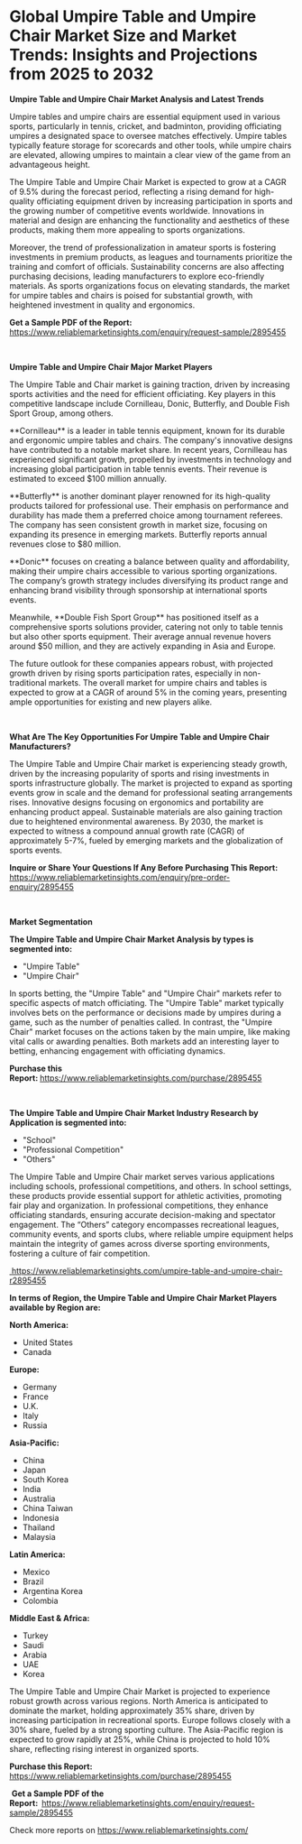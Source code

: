 <p><h1>Global Umpire Table and Umpire Chair Market Size and Market Trends: Insights and Projections from 2025 to 2032</h1></p><p><strong>Umpire Table and Umpire Chair Market Analysis and Latest Trends</strong></p>
<p><p>Umpire tables and umpire chairs are essential equipment used in various sports, particularly in tennis, cricket, and badminton, providing officiating umpires a designated space to oversee matches effectively. Umpire tables typically feature storage for scorecards and other tools, while umpire chairs are elevated, allowing umpires to maintain a clear view of the game from an advantageous height.</p><p>The Umpire Table and Umpire Chair Market is expected to grow at a CAGR of 9.5% during the forecast period, reflecting a rising demand for high-quality officiating equipment driven by increasing participation in sports and the growing number of competitive events worldwide. Innovations in material and design are enhancing the functionality and aesthetics of these products, making them more appealing to sports organizations.</p><p>Moreover, the trend of professionalization in amateur sports is fostering investments in premium products, as leagues and tournaments prioritize the training and comfort of officials. Sustainability concerns are also affecting purchasing decisions, leading manufacturers to explore eco-friendly materials. As sports organizations focus on elevating standards, the market for umpire tables and chairs is poised for substantial growth, with heightened investment in quality and ergonomics.</p></p>
<p><strong>Get a Sample PDF of the Report:&nbsp;</strong> <a href="https://www.reliablemarketinsights.com/enquiry/request-sample/2895455?utm_campaign=3498&utm_medium=2&utm_source=Github&utm_content=ia&utm_term=15032025&utm_id=umpire-table-and-umpire-chair">https://www.reliablemarketinsights.com/enquiry/request-sample/2895455</a></p>
<p>&nbsp;</p>
<p><strong>Umpire Table and Umpire Chair Major Market Players</strong></p>
<p><p>The Umpire Table and Chair market is gaining traction, driven by increasing sports activities and the need for efficient officiating. Key players in this competitive landscape include Cornilleau, Donic, Butterfly, and Double Fish Sport Group, among others. </p><p>**Cornilleau** is a leader in table tennis equipment, known for its durable and ergonomic umpire tables and chairs. The company's innovative designs have contributed to a notable market share. In recent years, Cornilleau has experienced significant growth, propelled by investments in technology and increasing global participation in table tennis events. Their revenue is estimated to exceed $100 million annually.</p><p>**Butterfly** is another dominant player renowned for its high-quality products tailored for professional use. Their emphasis on performance and durability has made them a preferred choice among tournament referees. The company has seen consistent growth in market size, focusing on expanding its presence in emerging markets. Butterfly reports annual revenues close to $80 million.</p><p>**Donic** focuses on creating a balance between quality and affordability, making their umpire chairs accessible to various sporting organizations. The company’s growth strategy includes diversifying its product range and enhancing brand visibility through sponsorship at international sports events. </p><p>Meanwhile, **Double Fish Sport Group** has positioned itself as a comprehensive sports solutions provider, catering not only to table tennis but also other sports equipment. Their average annual revenue hovers around $50 million, and they are actively expanding in Asia and Europe. </p><p>The future outlook for these companies appears robust, with projected growth driven by rising sports participation rates, especially in non-traditional markets. The overall market for umpire chairs and tables is expected to grow at a CAGR of around 5% in the coming years, presenting ample opportunities for existing and new players alike.</p></p>
<p>&nbsp;</p>
<p><strong>What Are The Key Opportunities For Umpire Table and Umpire Chair Manufacturers?</strong></p>
<p><p>The Umpire Table and Umpire Chair market is experiencing steady growth, driven by the increasing popularity of sports and rising investments in sports infrastructure globally. The market is projected to expand as sporting events grow in scale and the demand for professional seating arrangements rises. Innovative designs focusing on ergonomics and portability are enhancing product appeal. Sustainable materials are also gaining traction due to heightened environmental awareness. By 2030, the market is expected to witness a compound annual growth rate (CAGR) of approximately 5-7%, fueled by emerging markets and the globalization of sports events.</p></p>
<p><strong>Inquire or Share Your Questions If Any Before Purchasing This Report:</strong> <a href="https://www.reliablemarketinsights.com/enquiry/pre-order-enquiry/2895455?utm_campaign=3498&utm_medium=2&utm_source=Github&utm_content=ia&utm_term=15032025&utm_id=umpire-table-and-umpire-chair">https://www.reliablemarketinsights.com/enquiry/pre-order-enquiry/2895455</a></p>
<p>&nbsp;</p>
<p><strong>Market Segmentation</strong></p>
<p><strong>The Umpire Table and Umpire Chair Market Analysis by types is segmented into:</strong></p>
<p><ul><li>"Umpire Table"</li><li>"Umpire Chair"</li></ul></p>
<p><p>In sports betting, the "Umpire Table" and "Umpire Chair" markets refer to specific aspects of match officiating. The "Umpire Table" market typically involves bets on the performance or decisions made by umpires during a game, such as the number of penalties called. In contrast, the "Umpire Chair" market focuses on the actions taken by the main umpire, like making vital calls or awarding penalties. Both markets add an interesting layer to betting, enhancing engagement with officiating dynamics.</p></p>
<p><strong>Purchase this Report:&nbsp;</strong><a href="https://www.reliablemarketinsights.com/purchase/2895455?utm_campaign=3498&utm_medium=2&utm_source=Github&utm_content=ia&utm_term=15032025&utm_id=umpire-table-and-umpire-chair">https://www.reliablemarketinsights.com/purchase/2895455</a></p>
<p>&nbsp;</p>
<p><strong>The Umpire Table and Umpire Chair Market Industry Research by Application is segmented into:</strong></p>
<p><ul><li>"School"</li><li>"Professional Competition"</li><li>"Others"</li></ul></p>
<p><p>The Umpire Table and Umpire Chair market serves various applications including schools, professional competitions, and others. In school settings, these products provide essential support for athletic activities, promoting fair play and organization. In professional competitions, they enhance officiating standards, ensuring accurate decision-making and spectator engagement. The “Others” category encompasses recreational leagues, community events, and sports clubs, where reliable umpire equipment helps maintain the integrity of games across diverse sporting environments, fostering a culture of fair competition.</p></p>
<p><a href="https://www.reliablemarketinsights.com/umpire-table-and-umpire-chair-r2895455?utm_campaign=3498&utm_medium=2&utm_source=Github&utm_content=ia&utm_term=15032025&utm_id=umpire-table-and-umpire-chair">&nbsp;https://www.reliablemarketinsights.com/umpire-table-and-umpire-chair-r2895455</a></p>
<p><strong>In terms of Region, the Umpire Table and Umpire Chair Market Players available by Region are:</strong></p>
<p>
    <p> <strong> North America: </strong>
        <ul>
            <li>United States</li>
            <li>Canada</li>
        </ul>
        </p> 
    <p> <strong> Europe: </strong>
        <ul>
            <li>Germany</li>
            <li>France</li>
            <li>U.K.</li>
            <li>Italy</li>
            <li>Russia</li>
        </ul>
        </p> 
    <p> <strong> Asia-Pacific: </strong>
        <ul>
            <li>China</li>
            <li>Japan</li>
            <li>South Korea</li>
            <li>India</li>
            <li>Australia</li>
            <li>China Taiwan</li>
            <li>Indonesia</li>
            <li>Thailand</li>
            <li>Malaysia</li>
        </ul>
        </p> 
    <p> <strong> Latin America: </strong>
        <ul>
            <li>Mexico</li>
            <li>Brazil</li>
            <li>Argentina Korea</li>
            <li>Colombia</li>
        </ul>
        </p> 
    <p> <strong> Middle East & Africa: </strong>
        <ul>
            <li>Turkey</li>
            <li>Saudi</li>
            <li>Arabia</li>
            <li>UAE</li>
            <li>Korea</li>
        </ul>
    </p>
    </p>
<p><p>The Umpire Table and Umpire Chair Market is projected to experience robust growth across various regions. North America is anticipated to dominate the market, holding approximately 35% share, driven by increasing participation in recreational sports. Europe follows closely with a 30% share, fueled by a strong sporting culture. The Asia-Pacific region is expected to grow rapidly at 25%, while China is projected to hold 10% share, reflecting rising interest in organized sports.</p></p>
<p><strong>Purchase this Report: </strong><a href="https://www.reliablemarketinsights.com/purchase/2895455?utm_campaign=3498&utm_medium=2&utm_source=Github&utm_content=ia&utm_term=15032025&utm_id=umpire-table-and-umpire-chair">https://www.reliablemarketinsights.com/purchase/2895455</a></p>
<p>&nbsp;<strong>Get a Sample PDF of the Report:&nbsp;&nbsp;</strong><a href="https://www.reliablemarketinsights.com/enquiry/request-sample/2895455?utm_campaign=3498&utm_medium=2&utm_source=Github&utm_content=ia&utm_term=15032025&utm_id=umpire-table-and-umpire-chair">https://www.reliablemarketinsights.com/enquiry/request-sample/2895455</a></p>
<p><strong></strong></p>
<p>Check more reports on <a href="https://www.reliablemarketinsights.com/?utm_campaign=3498&utm_medium=2&utm_source=Github&utm_content=ia&utm_term=15032025&utm_id=umpire-table-and-umpire-chair">https://www.reliablemarketinsights.com/</a></p>